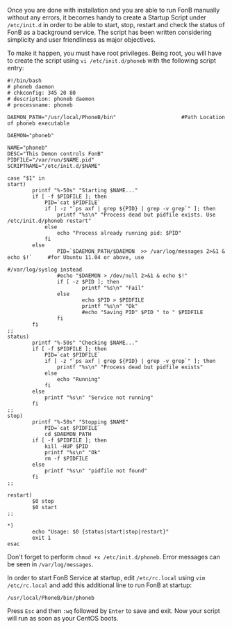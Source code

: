 Once you are done with installation and you are able to run FonB manually without any errors, it becomes handy to create a Startup Script under `/etc/init.d` in order to be able to start, stop, restart and check the status of FonB as a background service. The script has been written considering simplicity and user friendliness as major objectives.

To make it happen, you must have root privileges. Being root, you will have to create the script using `vi /etc/init.d/phoneb` with the following script entry:

```
#!/bin/bash
# phoneb daemon
# chkconfig: 345 20 80
# description: phoneb daemon
# processname: phoneb

DAEMON_PATH="/usr/local/PhoneB/bin"                     #Path Location of phoneb executable

DAEMON="phoneb"

NAME="phoneb"
DESC="This Demon controls FonB"
PIDFILE="/var/run/$NAME.pid"
SCRIPTNAME="/etc/init.d/$NAME"

case "$1" in
start)
        printf "%-50s" "Starting $NAME..."
        if [ -f $PIDFILE ]; then
            PID=`cat $PIDFILE`
            if [ -z "`ps axf | grep ${PID} | grep -v grep`" ]; then
                printf "%s\n" "Process dead but pidfile exists. Use /etc/init.d/phoneb restart"
            else
                echo "Process already running pid: $PID"
            fi
        else
                PID=`$DAEMON_PATH/$DAEMON  >> /var/log/messages 2>&1 & echo $!`     #for Ubuntu 11.04 or above, use
                                                                            #/var/log/syslog instead
                #echo "$DAEMON > /dev/null 2>&1 & echo $!"
                if [ -z $PID ]; then
                        printf "%s\n" "Fail"
                else
                        echo $PID > $PIDFILE
                        printf "%s\n" "Ok"
                        #echo "Saving PID" $PID " to " $PIDFILE
                fi
        fi
;;
status)
        printf "%-50s" "Checking $NAME..."
        if [ -f $PIDFILE ]; then
            PID=`cat $PIDFILE`
            if [ -z "`ps axf | grep ${PID} | grep -v grep`" ]; then
                printf "%s\n" "Process dead but pidfile exists"
            else
                echo "Running"
            fi
        else
            printf "%s\n" "Service not running"
        fi
;;
stop)
        printf "%-50s" "Stopping $NAME"
            PID=`cat $PIDFILE`
            cd $DAEMON_PATH
        if [ -f $PIDFILE ]; then
            kill -HUP $PID
            printf "%s\n" "Ok"
            rm -f $PIDFILE
        else
            printf "%s\n" "pidfile not found"
        fi
;;

restart)
        $0 stop
        $0 start
;;

*)
        echo "Usage: $0 {status|start|stop|restart}"
        exit 1
esac

```
Don't forget to perform `chmod +x /etc/init.d/phoneb`. Error messages can be seen in `/var/log/messages`.

In order to start FonB Service at startup, edit `/etc/rc.local` using `vim /etc/rc.local` and add this additional line to run FonB at startup:

``
/usr/local/PhoneB/bin/phoneb
``

Press `Esc` and then `:wq` followed by `Enter` to save and exit. Now your script will run as soon as your CentOS boots.
